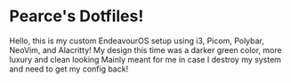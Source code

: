 # Pearce's Dotfiles!
Hello, this is my custom EndeavourOS setup using i3, Picom, Polybar, NeoVim, and Alacritty!
My design this time was a darker green color, more luxury and clean looking
Mainly meant for me in case I destroy my system and need to get my config back!
